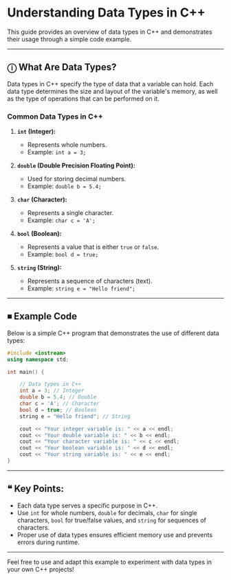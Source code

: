 # Understanding Data Types in C++

This guide provides an overview of data types in C++ and demonstrates their usage through a simple code example.

---

## ⓘ What Are Data Types?
Data types in C++ specify the type of data that a variable can hold. Each data type determines the size and layout of the variable's memory, as well as the type of operations that can be performed on it.

### Common Data Types in C++
1. **`int` (Integer):**
   - Represents whole numbers.
   - Example: `int a = 3;`

2. **`double` (Double Precision Floating Point):**
   - Used for storing decimal numbers.
   - Example: `double b = 5.4;`

3. **`char` (Character):**
   - Represents a single character.
   - Example: `char c = 'A';`

4. **`bool` (Boolean):**
   - Represents a value that is either `true` or `false`.
   - Example: `bool d = true;`

5. **`string` (String):**
   - Represents a sequence of characters (text).
   - Example: `string e = "Hello friend";`

---

## ⏹ Example Code
Below is a simple C++ program that demonstrates the use of different data types:

```cpp
#include <iostream>
using namespace std;

int main() {

    // Data types in C++
    int a = 3; // Integer
    double b = 5.4; // Double
    char c = 'A'; // Character
    bool d = true; // Boolean
    string e = "Hello friend"; // String

    cout << "Your integer variable is: " << a << endl;
    cout << "Your double variable is: " << b << endl;
    cout << "Your character variable is: " << c << endl;
    cout << "Your boolean variable is: " << d << endl;
    cout << "Your string variable is: " << e << endl;
}
```

---

## ❝ Key Points:
- Each data type serves a specific purpose in C++.
- Use `int` for whole numbers, `double` for decimals, `char` for single characters, `bool` for true/false values, and `string` for sequences of characters.
- Proper use of data types ensures efficient memory use and prevents errors during runtime.

---

Feel free to use and adapt this example to experiment with data types in your own C++ projects!

